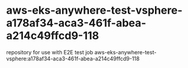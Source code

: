 # aws-eks-anywhere-test-vsphere-a178af34-aca3-461f-abea-a214c49ffcd9-118
repository for use with E2E test job aws-eks-anywhere-test-vsphere:a178af34-aca3-461f-abea-a214c49ffcd9-118
